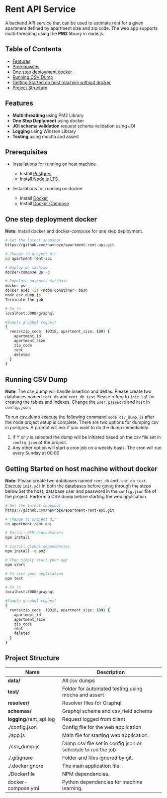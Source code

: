 Rent API Service 
=======================

A backend API service that can be used to estimate rent for a given apartment defined by apartment size and zip code. The web app supports multi-threading using the **PM2** library in node.js.

Table of Contents
-----------------

- [Features](#features)
- [Prerequisites](#prerequisites)
- [One step deployment docker](#one-step-deployment-docker)
- [Running CSV Dump](#running-csv-dump)
- [Getting Started on host machine without docker](#getting-started-on-host-machine-without-docker)
- [Project Structure](#project-structure)


Features
--------
- **Multi threading** using PM2 Library
- **One Step Deplyment** using docker
- **JOI schema validation** request schema validation using JOI
- **Logging** using Winston Library
- **Testing** using mocha and assert

Prerequisites
-------------
* Installations for running on host machine
    * Install [Postgres](https://www.enterprisedb.com/downloads/postgres-postgresql-downloads)
    * Install [Node.js LTS](http://nodejs.org)

* Installations for running on docker
    * Install [Docker](https://docs.docker.com)
    * Install [Docker Compose](https://docs.docker.com/compose/install/)


One step deployment docker
---------------
**Note**: Install docker and docker-compose for one step deployment.

```bash
# Get the latest snapshot
https://github.com/navroze/apartment-rent-api.git

# Change to project dir
cd apartment-rent-api

# Deploy on machine
docker-compose up -d

# Populate postgres database
docker ps
docker exec -it <node-conatiner> bash
node csv_dump.js
Terminate the job

# Go to
localhost:3000/graphql

#Sample graphql request
{
  rents(zip_code: 10318, apartment_size: 100) {
    apartment_id
    apartment_size
    zip_code
    rent
    deleted
  }
}
```

Running CSV Dump
-------------

**Note**: The csv_dump will handle insertion and deltas. Please create two databases named `rent_db` and `rent_db_test`.Please refere to `init.sql` for creating the tables and indexes. Change the `user`, `password` and `host` in `config.json`.

To run csv_dump execute the following command `node csv_dump.js` after the node project setup is complete.
There are two options for dumping csv in postgres. A prompt will ask if you want to do the dump immediately. 
1. If *Y* or *y* is selected the dump will be initiated based on the csv file set in `config.json` of the project.
2. Any other option will start a cron job on a weekly basis. The cron will run every Sunday at 00:00


Getting Started on host machine without docker
---------------
**Note**: Please create two databases named `rent_db` and `rent_db_test`. Execute `init.sql` in both the databases before going through the steps below.Set the host, database user and password in the `config.json` file of the project. Perform a CSV dump before starting the web application.

```bash
# Get the latest snapshot
https://github.com/navroze/apartment-rent-api.git

# Change to project dir
cd apartment-rent-api

# Install NPM dependencies
npm install

# Install global dependencies
npm install -g pm2

# Then simply start your app
npm start

# To test your application
npm test

# Go to
localhost:3000/graphql

#Sample graphql request
{
  rents(zip_code: 10318, apartment_size: 100) {
    apartment_id
    apartment_size
    zip_code
    rent
    deleted
  }
}
```
Project Structure
-----------------

| Name                               | Description                                                  |
| ---------------------------------- | ------------------------------------------------------------ |
| **data/**             | All csv dumps              |
| **test/**             | Folder for automated testing using mocha and assert             |
| **resolver/**             | Resolver files for Graphql              |
| **schemas/**             | Graphql schema and csv_field schema             |
| **logging**/rent_api.log                 | Request logged from client                         |                       |
| **.**/config.json                 | Config file for the web application                          |                       |
| ./app.js                      | Main file for starting web application.           |
| ./csv_dump.js                          | Dump csv file set in config.json or schedule to run the job                                     |
| **.**/.gitignore                         | Folder and files ignored by git.                             |
| ./.dockerignore                             | The main application file.                                   |
| ./Dockerfile                       | NPM dependencies.                                            |
| docker-compose.yml                  | Python dependencies for machine learning. |